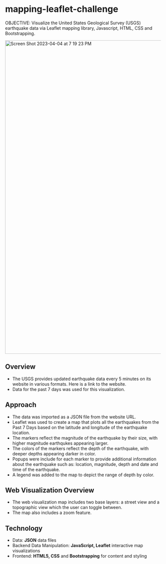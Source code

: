 # mapping-leaflet-challenge
OBJECTIVE:  Visualize the United States Geological Survey (USGS) earthquake data via Leaflet mapping library, Javascript, HTML, CSS and Bootstrapping.

<img width="1012" alt="Screen Shot 2023-04-04 at 7 19 23 PM" src="https://user-images.githubusercontent.com/44728723/229943289-6d631336-a989-46b8-b4e1-2f1b0b243f40.png">


## Overview
- The USGS provides updated earthquake data every 5 minutes on its website in various formats. Here is a link to the website.
- Data for the past 7 days was used for this visualization.

## Approach
- The data was imported as a JSON file from the website URL.
- Leaflet was used to create a map that plots all the earthquakes from the Past 7 Days based on the latitude and longitude of the earthquake location.
- The markers reflect the magnitude of the earthquake by their size, with higher magnitude earthqukes appearing larger.
- The colors of the markers reflect the depth of the earthquake, with deeper depths appearing darker in color.
- Popups were include for each marker to provide additional information about the earthquake such as: location, magnitude, depth and date and time of the earthquake.
- A legend was added to the map to depict the range of depth by color.

## Web Visualization Overview

- The web visualization map includes two base layers:  a street view and a topographic view which the user can toggle between.
- The map also includes a zoom feature.


  
  

## Technology
- Data:  **JSON** data files
- Backend Data Manipulation:  **JavaScript, Leaflet** interactive map visualizations
- Frontend:  **HTML5, CSS** and **Bootstrapping** for content and styling

